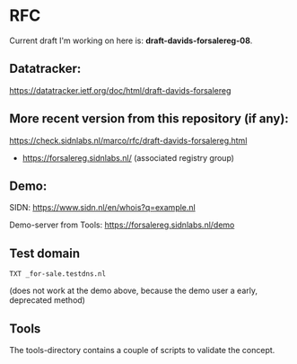# RFC

Current draft I'm working on here is: **draft-davids-forsalereg-08**.

## Datatracker:

https://datatracker.ietf.org/doc/html/draft-davids-forsalereg

## More recent version from this repository (if any):

https://check.sidnlabs.nl/marco/rfc/draft-davids-forsalereg.html
* https://forsalereg.sidnlabs.nl/ (associated registry group)

## Demo:

SIDN: https://www.sidn.nl/en/whois?q=example.nl

Demo-server from Tools: https://forsalereg.sidnlabs.nl/demo

## Test domain

`TXT _for-sale.testdns.nl`

(does not work at the demo above, because the demo user a early, deprecated method)

## Tools

The tools-directory contains a couple of scripts to validate the concept.
